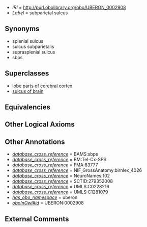  * *IRI* = http://purl.obolibrary.org/obo/UBERON_0002908
 * *Label* = subparietal sulcus

## Synonyms

 * splenial sulcus
 * sulcus subparietalis
 * suprasplenial sulcus
 * sbps

## Superclasses

 * [lobe parts of cerebral cortex](../../UBERON/22/UBERON_0003022.md)
 * [sulcus of brain](../../UBERON/18/UBERON_0013118.md)

## Equivalencies


## Other Logical Axioms


## Other Annotations

 * *[database_cross_reference](../../ef/oboInOwl#hasDbXref.md)* = BAMS:sbps
 * *[database_cross_reference](../../ef/oboInOwl#hasDbXref.md)* = BM:Tel-Cx-SPS
 * *[database_cross_reference](../../ef/oboInOwl#hasDbXref.md)* = FMA:83777
 * *[database_cross_reference](../../ef/oboInOwl#hasDbXref.md)* = NIF_GrossAnatomy:birnlex_4026
 * *[database_cross_reference](../../ef/oboInOwl#hasDbXref.md)* = NeuroNames:102
 * *[database_cross_reference](../../ef/oboInOwl#hasDbXref.md)* = SCTID:279352008
 * *[database_cross_reference](../../ef/oboInOwl#hasDbXref.md)* = UMLS:C0228216
 * *[database_cross_reference](../../ef/oboInOwl#hasDbXref.md)* = UMLS:C1281079
 * *[has_obo_namespace](../../ce/oboInOwl#hasOBONamespace.md)* = uberon
 * *[oboInOwl#id](../../id/oboInOwl#id.md)* = UBERON:0002908

## External Comments

